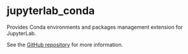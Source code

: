 # jupyterlab_conda

Provides Conda environments and packages management extension for JupyterLab.

See the [GitHub repository](https://github.com/mamba-org/gator) for more information.
